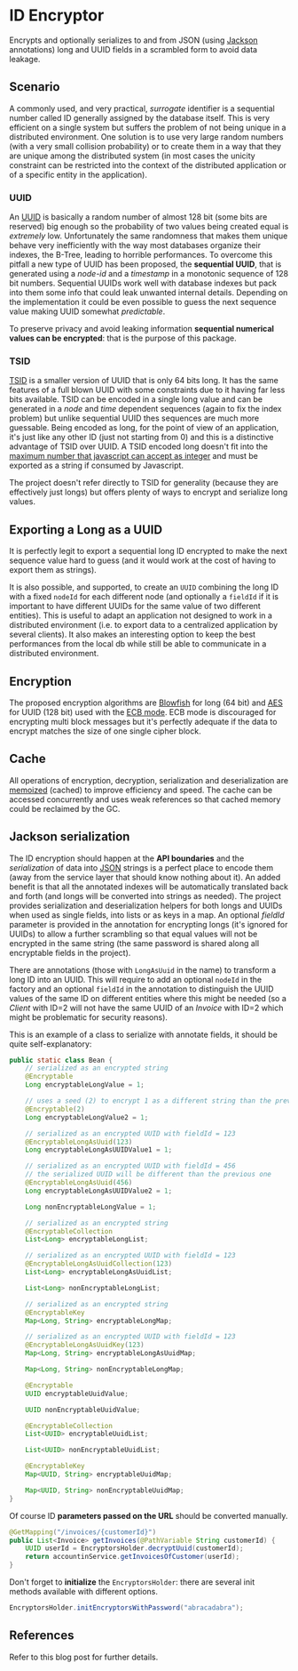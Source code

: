 # ID Encryptor

Encrypts and optionally serializes to and from JSON (using [Jackson](https://github.com/FasterXML/jackson) annotations) long and UUID fields in a scrambled form to avoid data leakage. 

## Scenario

A commonly used, and very practical, *surrogate* identifier is a sequential number called ID generally assigned by the database itself. This is very efficient on a single system but suffers the problem of not being unique in a distributed environment. One solution is to use very large random numbers (with a very small collision probability) or to create them in a way that they are unique among the distributed system (in most cases the unicity constraint can be restricted into the context of the distributed application or of a specific entity in the application).

### UUID

An [UUID](https://en.wikipedia.org/wiki/Universally_unique_identifier) is basically a random number of almost 128 bit (some bits are reserved) big enough so the probability of two values being created equal is *extremely* low. Unfortunately the same randomness that makes them unique behave very inefficiently with the way most databases organize their indexes, the B-Tree, leading to horrible performances. To overcome this pitfall a new type of UUID has been proposed, the **sequential UUID**, that is generated using a *node-id* and a *timestamp* in a monotonic sequence of 128 bit numbers. Sequential UUIDs work well with database indexes but pack into them some info that could leak unwanted internal details. Depending on the implementation it could be even possible to guess the next sequence value making UUID somewhat *predictable*.

To preserve privacy and avoid leaking information **sequential numerical values can be encrypted**: that is the purpose of this package.

### TSID

[TSID](https://github.com/f4b6a3/tsid-creator) is a smaller version of UUID that is only 64 bits long. It has the same features of a full blown UUID with some constraints due to it having far less bits available. TSID can be encoded in a single long value and can be generated in a *node* and *time* dependent sequences (again to fix the index problem) but unlike sequential UUID thes sequences are much more guessable. Being encoded as long, for the point of view of an application, it's just like any other ID (just not starting from 0) and this is a distinctive advantage of TSID over UUID. A TSID encoded long doesn't fit into the [maximum number that javascript can accept as integer](https://developer.mozilla.org/en-US/docs/Web/JavaScript/Reference/Global_Objects/Number/MAX_SAFE_INTEGER) and must be exported as a string if consumed by Javascript.

The project doesn't refer directly to TSID for generality (because they are effectively just longs) but offers plenty of ways to encrypt and serialize long values.

## Exporting a Long as a UUID

It is perfectly legit to export a sequential long ID encrypted to make the next sequence value hard to guess (and it would work at the cost of having to export them as strings). 

It is also possible, and supported, to create an `UUID` combining the long ID with a fixed `nodeId` for each different node (and optionally a `fieldId` if it is important to have different UUIDs for the same value of two different entities). This is useful to adapt an application not designed to work in a distributed environment (i.e. to export data to a centralized application by several clients). It also makes an interesting option to keep the best performances from the local db while still be able to communicate in a distributed environment.

## Encryption

The proposed encryption algorithms are [Blowfish](https://en.wikipedia.org/wiki/Blowfish_(cipher)) for long (64 bit) and [AES](https://en.wikipedia.org/wiki/Advanced_Encryption_Standard) for UUID (128 bit) used with the [ECB mode](https://www.highgo.ca/2019/08/08/the-difference-in-five-modes-in-the-aes-encryption-algorithm). ECB mode is discouraged for encrypting multi block messages but it's perfectly adequate if the data to encrypt matches the size of one single cipher block.

## Cache

All operations of encryption, decryption, serialization and deserialization are [memoized](https://en.wikipedia.org/wiki/Memoization) (cached) to improve efficiency and speed. The cache can be accessed concurrently and uses weak references so that cached memory could be reclaimed by the GC.

## Jackson serialization

The ID encryption should happen at the **API boundaries** and the *serialization* of data into [JSON](https://www.json.org/json-en.html) strings is a perfect place to encode them (away from the service layer that should know nothing about it). An added benefit is that all the annotated indexes will be automatically translated back and forth (and longs will be converted into strings as needed). The project provides serialization and deserialization helpers for both longs and UUIDs when used as single fields, into lists or as keys in a map. An optional *fieldId* parameter is provided in the annotation for encrypting longs (it's ignored for UUIDs) to allow a further scrambling so that equal values will not be encrypted in the same string (the same password is shared along all encryptable fields in the project).

There are annotations (those with `LongAsUuid` in the name) to transform a long ID into an UUID. This will require to add an optional `nodeId` in the factory and an optional `fieldId` in the annotation to distinguish the UUID values of the same ID on different entities where this might be needed (so a *Client* with ID=2 will not have the same UUID of an *Invoice* with ID=2 which might be problematic for security reasons).

This is an example of a class to serialize with annotate fields, it should be quite self-explanatory:

```java
public static class Bean {
    // serialized as an encrypted string
    @Encryptable
    Long encryptableLongValue = 1;

    // uses a seed (2) to encrypt 1 as a different string than the previous
    @Encryptable(2)
    Long encryptableLongValue2 = 1;

    // serialized as an encrypted UUID with fieldId = 123
    @EncryptableLongAsUuid(123)
    Long encryptableLongAsUUIDValue1 = 1;

    // serialized as an encrypted UUID with fieldId = 456
    // the serialized UUID will be different than the previous one
    @EncryptableLongAsUuid(456)
    Long encryptableLongAsUUIDValue2 = 1;

    Long nonEncryptableLongValue = 1;

    // serialized as an encrypted string
    @EncryptableCollection
    List<Long> encryptableLongList;

    // serialized as an encrypted UUID with fieldId = 123
    @EncryptableLongAsUuidCollection(123)
    List<Long> encryptableLongAsUuidList;

    List<Long> nonEncryptableLongList;

    // serialized as an encrypted string
    @EncryptableKey
    Map<Long, String> encryptableLongMap;

    // serialized as an encrypted UUID with fieldId = 123
    @EncryptableLongAsUuidKey(123)
    Map<Long, String> encryptableLongAsUuidMap;

    Map<Long, String> nonEncryptableLongMap;

    @Encryptable
    UUID encryptableUuidValue;

    UUID nonEncryptableUuidValue;

    @EncryptableCollection
    List<UUID> encryptableUuidList;

    List<UUID> nonEncryptableUuidList;

    @EncryptableKey
    Map<UUID, String> encryptableUuidMap;

    Map<UUID, String> nonEncryptableUuidMap;
} 
```

Of course ID **parameters passed on the URL** should be converted manually.

```java
@GetMapping("/invoices/{customerId}")
public List<Invoice> getInvoices(@PathVariable String customerId) {
    UUID userId = EncryptorsHolder.decryptUuid(customerId);
    return accountinService.getInvoicesOfCustomer(userId);
}
```

Don't forget to **initialize** the `EncryptorsHolder`: there are several init methods available with different options.

```java
EncryptorsHolder.initEncryptorsWithPassword("abracadabra");
```

## References

Refer to this blog post for further details.
